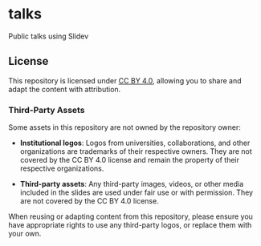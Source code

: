 # talks
Public talks using Slidev

## License

This repository is licensed under [CC BY 4.0](LICENSE), allowing you to share and adapt the content with attribution.

### Third-Party Assets

Some assets in this repository are not owned by the repository owner:

- **Institutional logos**: Logos from universities, collaborations, and other organizations are trademarks of their respective owners. They are not covered by the CC BY 4.0 license and remain the property of their respective organizations.

- **Third-party assets**: Any third-party images, videos, or other media included in the slides are used under fair use or with permission. They are not covered by the CC BY 4.0 license.

When reusing or adapting content from this repository, please ensure you have appropriate rights to use any third-party logos, or replace them with your own.
